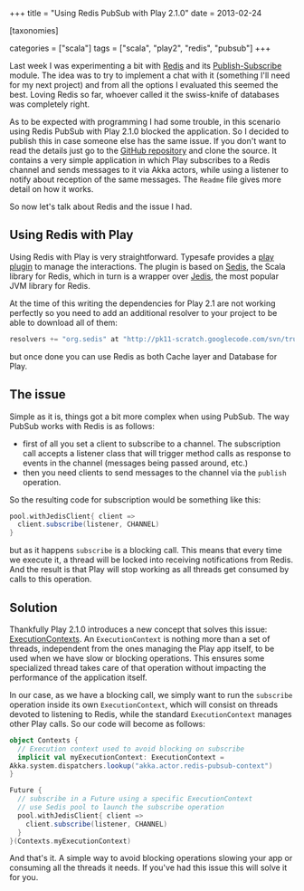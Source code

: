 +++
title = "Using Redis PubSub with Play 2.1.0"
date = 2013-02-24

[taxonomies]

categories = ["scala"]
tags = ["scala", "play2", "redis", "pubsub"]
+++

Last week I was experimenting a bit with [Redis](http://redis.io/) and its [Publish-Subscribe](http://redis.io/topics/pubsub) module. The idea was to try to implement a chat with it (something I'll need for my next project) and from all the options I evaluated this seemed the best. Loving Redis so far, whoever called it the swiss-knife of databases was completely right.

<!-- more -->

As to be expected with programming I had some trouble, in this scenario using Redis PubSub with Play 2.1.0 blocked the application. So I decided to publish this in case someone else has the same issue. If you don't want to read the details just go to the [GitHub repository](https://github.com/pvillega/play21-redis-pubsub) and clone the source. It contains a very simple application in which Play subscribes to a Redis channel and sends messages to it via Akka actors, while using a listener to notify about reception of the same messages. The `Readme` file gives more detail on how it works.

So now let's talk about Redis and the issue I had.


## Using Redis with Play

Using Redis with Play is very straightforward. Typesafe provides a [play plugin](https://github.com/typesafehub/play-plugins/tree/master/redis) to manage the interactions. The plugin is based on [Sedis](https://github.com/pk11/sedis), the Scala library for Redis, which in turn is a wrapper over [Jedis](https://github.com/xetorthio/jedis/), the most popular JVM library for Redis.

At the time of this writing the dependencies for Play 2.1 are not working perfectly so you need to add an additional resolver to your project to be able to download all of them:

``` scala
resolvers += "org.sedis" at "http://pk11-scratch.googlecode.com/svn/trunk"
```

but once done you can use Redis as both Cache layer and Database for Play.


## The issue

Simple as it is, things got a bit more complex when using PubSub. The way PubSub works with Redis is as follows:

* first of all you set a client to subscribe to a channel. The subscription call accepts a listener class that will trigger method calls as response to events in the channel (messages being passed around, etc.)
* then you need clients to send messages to the channel via the `publish` operation.

So the resulting code for subscription would be something like this:

``` scala
pool.withJedisClient{ client =>
  client.subscribe(listener, CHANNEL)
}
```

but as it happens `subscribe` is a blocking call. This means that every time we execute it, a thread will be locked into receiving notifications from Redis. And the result is that Play will stop working as all threads get consumed by calls to this operation.

## Solution

Thankfully Play 2.1.0 introduces a new concept that solves this issue: [ExecutionContexts](http://www.playframework.com/documentation/2.1.0/ThreadPools). An `ExecutionContext` is nothing more than a set of threads, independent from the ones managing the Play app itself, to be used when we have slow or blocking operations. This ensures some specialized thread takes care of that operation without impacting the performance of the application itself.

In our case, as we have a blocking call, we simply want to run the `subscribe` operation inside its own `ExecutionContext`, which will consist on threads devoted to listening to Redis, while the standard `ExecutionContext` manages other Play calls. So our code will become as follows:

``` scala
object Contexts {
  // Execution context used to avoid blocking on subscribe
  implicit val myExecutionContext: ExecutionContext =
Akka.system.dispatchers.lookup("akka.actor.redis-pubsub-context")
}

Future {
  // subscribe in a Future using a specific ExecutionContext
  // use Sedis pool to launch the subscribe operation
  pool.withJedisClient{ client =>
    client.subscribe(listener, CHANNEL)
  }
}(Contexts.myExecutionContext)
```

And that's it. A simple way to avoid blocking operations slowing your app or consuming all the threads it needs. If you've had this issue this will solve it for you.
